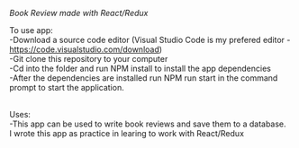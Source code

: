 *Book Review made with React/Redux*<br>

To use app: <br>
-Download a source code editor (Visual Studio Code is my prefered editor - https://code.visualstudio.com/download) <br>
-Git clone this repository to your computer <br>
-Cd into the folder and run NPM install to install the app dependencies <br>
-After the dependencies are installed run NPM run start in the command prompt to start the application. <br>
<br>

Uses: <br>
-This app can be used to write book reviews and save them to a database. 
<br>
I wrote this app as practice in learing to work with React/Redux



